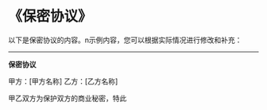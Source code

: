 # 《保密协议》

以下是保密协议的内容。n示例内容，您可以根据实际情况进行修改和补充：

---

**保密协议**

甲方：[甲方名称]
乙方：[乙方名称]

甲乙双方为保护双方的商业秘密，特此
